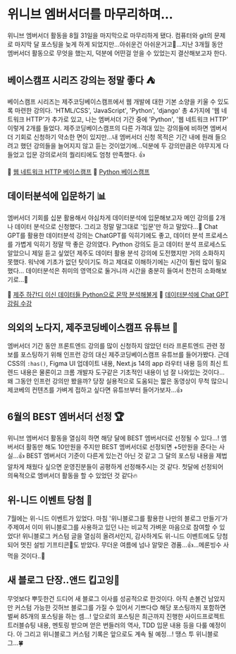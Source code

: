 # 위니브 엠버서더를 마무리하며...

위니브 엠버서더 활동을 8월 31일을 마지막으로 마무리하게 됐다. 컴퓨터와 git의 문제로 마지막 달 포스팅을 늦게 하게 되었지만...아쉬운건 아쉬운거고🥲...지난 3개월 동안 엠버서더 활동으로 무엇을 했는지, 덕분에 어떤걸 얻을 수 있었는지 결산해보고자 한다.

## 베이스캠프 시리즈 강의는 정말 좋다 ⛺

베이스캠프 시리즈는 제주코딩베이스캠프에서 웹 개발에 대한 기본 소양을 키울 수 있도록 마련한 강의다.
'HTML/CSS', 'JavaScript', 'Python', 'django' 총 4가지에 '웹 네트워크 HTTP'가 추가로 있고, 나는 엠버서더 기간 중에 'Python', '웹 네트워크 HTTP' 이렇게 2개를 들었다.
제주코딩베이스캠프의 다른 가격대 있는 강의들에 비하면 엠버서더 기회로 신청하기 약소한 면이 있지만...내 엠버서더 신청 목적은 기간 내에 원래 들으려고 했던 강의들을 늘어지지 않고 듣는 것이었기에...덕분에 두 강의만큼은 야무지게 다 들었고 입문 강의로서의 퀄리티에도 엄청 만족했다. 👍

🔗 [웹 네트워크 HTTP 베이스캠프](https://www.inflearn.com/course/%EC%9B%B9-%EB%84%A4%ED%8A%B8%EC%9B%8C%ED%81%AC-http-%EC%A0%9C%EC%BD%94%EB%B2%A0#)
🔗 [Python 베이스캠프](https://www.inflearn.com/course/python-%EB%B2%A0%EC%9D%B4%EC%8A%A4%EC%BA%A0%ED%94%84)

## 데이터분석에 입문하기 📊

엠버서더 기회를 십분 활용해서 야심차게 데이터분석에 입문해보고자 메인 강의를 2개나 데이터 분석으로 신청했다. 그리고 정말 말그대로 '입문'만 하고 말았다...🫠
Chat GPT를 활용한 데이터분석 강의는 ChatGPT를 익히기에도 좋고, 데이터 분석 프로세스를 가볍게 익히기 정말 딱 좋은 강의였다. Python 강의도 듣고 데이터 분석 프로세스도 알았으니 제일 듣고 싶었던 제주도 데이터 활용 분석 강의에 도전했지만 거의 소화하지 못했다. 워낙에 기초가 없던 탓이기도 하고 제대로 이해하기에는 시간이 훨씬 많이 필요했다...
데이터분석은 취미의 영역으로 둘거니까 시간을 충분히 들여서 천천히 소화해보기로...🐢

🔗 [제주 하간디 이신 데이터들 Python으로 몬딱 분석해불게](https://www.inflearn.com/course/%EC%A0%9C%EC%A3%BC%EC%BD%94%EB%94%A9%EB%B2%A0%EC%9D%B4%EC%8A%A4%EC%BA%A0%ED%94%84-%ED%8C%8C%EC%9D%B4%EC%8D%AC-%EB%8D%B0%EC%9D%B4%ED%84%B0%EB%B6%84%EC%84%9D)
🔗 [데이터분석에 Chat GPT 강림 수강](https://www.inflearn.com/course/%EB%8D%B0%EC%9D%B4%ED%84%B0%EB%B6%84%EC%84%9D-chatgpt-%EA%B0%95%EB%A6%BC)

## 의외의 노다지, 제주코딩베이스캠프 유튜브 💎

엠버서더 기간 동안 프론트엔드 강의를 많이 신청하지 않았던 터라 프론트엔드 관련 정보를 포스팅하기 위해 인프런 강의 대신 제주코딩베이스캠프 유튜브를 들어가봤다.
근데 CSS의 `:has()`, Figma UI 업데이트 내용, Next.js 14의 app 라우터 내용 등의 최신 트렌드 내용은 물론이고 크롬 개발자 도구같은 기초적인 내용이 넘 잘 나와있는 것이다...
왜 그동안 인프런 강의만 봤을까? 당장 실용적으로 도움되는 짧은 동영상이 무척 많으니 제코베의 컨텐츠를 가벼게 접하고 싶다면 유튜브부터 들어가보자...👍

## 6월의 BEST 엠버서더 선정 🏆

위니브 엠버서더 활동을 열심히 하면 해당 달에 BEST 엠버서더로 선정될 수 있다...! 엠버서더 활동만 해도 10만원을 주지만 BEST 엠버서더로 선정되면 +5만원을 준다는 사실...👍
BEST 엠버서더 기준이 다른게 있는건 아닌 것 같고 그 달의 포스팅 내용을 제법 알차게 채웠다 싶으면 운영진분들이 공평하게 선정해주시는 것 같다.
첫달에 선정되어 의욕적으로 엠버서더 활동을 할 수 있었던 것 같다🔥

## 위-니드 이벤트 당첨 💙

7월에는 위-니드 이벤트가 있었다. 마침 '위니블로그를 활용한 나만의 블로그 만들기'가 주제여서 이미 위니블로그를 사용하고 있던 나는 비교적 가벼운 마음으로 참여할 수 있었다!
위니블로그 커스텀 글을 열심히 올려서인지, 감사하게도 위-니드 이벤트에도 당첨되어 멋진 설빙 기프티콘🍨도 받았다. 무더운 여름에 넘나 알맞은 경품...👍...메론빙수 사먹을 것이다..🤤

## 새 블로그 단장..앤드 킵고잉🐰

무엇보다 뿌듯한건 드디어 새 블로그 이사를 성공적으로 한것이다. 아직 손볼건 남았지만 커스텀 가능한 깃허브 블로그를 가질 수 있어서 기쁘다😊 해당 포스팅까지 포함하면 벌써 85개의 포스팅을 하는 셈...! 앞으로의 포스팅은 최근까지 진행한 사이드프로젝트 트러블슈팅 내용, 멘토링 받으며 얻은 번들러의 역사, TDD 입문 내용 등을 다룰 예정이다. 아 그리고 위니블로그 커스텀 기록은 앞으로도 계속 될 예정...! 땡스 투 위니블로그...🍀
